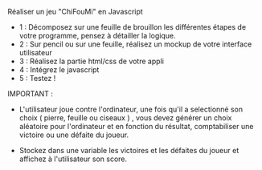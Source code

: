 Réaliser un jeu "ChiFouMi" en Javascript

- 1 : Décomposez sur une feuille de brouillon les différentes étapes de votre programme, pensez à détailler la logique.
- 2 : Sur pencil ou sur une feuille, réalisez un mockup de votre interface utilisateur
- 3 : Réalisez la partie html/css de votre appli
- 4 : Intégrez le javascript
- 5 : Testez !


IMPORTANT :

- L'utilisateur joue contre l'ordinateur, une fois qu'il a selectionné son choix ( pierre, feuille ou ciseaux ) , vous
devez générer un choix aléatoire pour l'ordinateur et en fonction du résultat, comptabiliser une victoire ou une défaite du joueur.

- Stockez dans une variable les victoires et les défaites du joueur et affichez à l'utilisateur son score.

